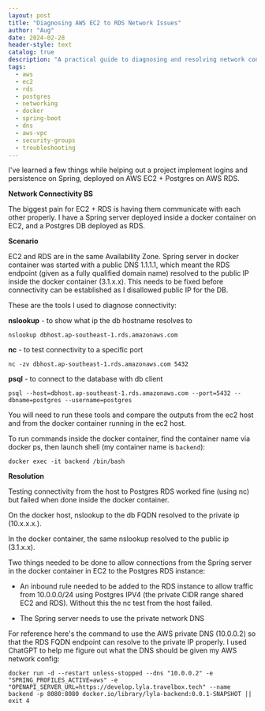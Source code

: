 ```yaml
---
layout: post
title: "Diagnosing AWS EC2 to RDS Network Issues"
author: "Aug"
date: 2024-02-28
header-style: text
catalog: true
description: "A practical guide to diagnosing and resolving network connectivity issues between an AWS EC2 instance (running a Dockerized Spring application) and an AWS RDS Postgres database. Covers using nslookup, nc, psql, and configuring Docker DNS for private network resolution."
tags:
  - aws
  - ec2
  - rds
  - postgres
  - networking
  - docker
  - spring-boot
  - dns
  - aws-vpc
  - security-groups
  - troubleshooting
---
```


I've learned a few things while helping out a project implement logins and persistence
on Spring, deployed on AWS EC2 + Postgres on AWS RDS.

**Network Connectivity BS**

The biggest pain for EC2 + RDS is having them communicate with each other properly.
I have a Spring server deployed inside a docker container on EC2, and a Postgres DB
deployed as RDS.

**Scenario**

EC2 and RDS are in the same Availability Zone.
Spring server in docker container was started with a public DNS 1.1.1.1,
which meant the RDS
endpoint (given as a fully qualified domain name) resolved to the public IP
inside the docker container (3.1.x.x). This needs to be fixed before connectivity can be established as I disallowed public IP for the DB.

These are the tools I used to diagnose connectivity:

**nslookup** - to show what ip the db hostname resolves to

`nslookup dbhost.ap-southeast-1.rds.amazonaws.com`

**nc** - to test connectivity to a specific port

`nc -zv dbhost.ap-southeast-1.rds.amazonaws.com 5432`

**psql** - to connect to the database with db client

`psql --host=dbhost.ap-southeast-1.rds.amazonaws.com --port=5432 --dbname=postgres --username=postgres`

You will need to run these tools and compare the outputs from the ec2 host and from the docker container running in the ec2 host.

To run commands inside the docker container, find the container name via docker ps, then launch shell (my container name is `backend`):

`docker exec -it backend /bin/bash`

**Resolution**

Testing connectivity from the host to Postgres RDS worked fine (using nc) but failed
when done inside the docker container.

On the docker host, nslookup to the db FQDN resolved to the private ip (10.x.x.x.).

In the docker container, the same nslookup resolved to the public ip (3.1.x.x).

Two things needed to be done to allow connections from the Spring server in the docker container in EC2 to the Postgres RDS instance:

- An inbound rule needed to be added to the RDS instance to allow traffic from
  10.0.0.0/24 using Postgres IPV4 (the private CIDR range shared EC2 and RDS). Without this the nc test from the host failed.

- The Spring server needs to use the private network DNS

For reference here's the command to use the AWS private DNS (10.0.0.2) so that the RDS FQDN endpoint
can resolve to the private IP properly. I used ChatGPT to help me figure out what the DNS should be given my AWS network config:

`docker run -d --restart unless-stopped --dns "10.0.0.2" -e "SPRING_PROFILES_ACTIVE=aws" -e "OPENAPI_SERVER_URL=https://develop.lyla.travelbox.tech" --name backend -p 8080:8080 docker.io/library/lyla-backend:0.0.1-SNAPSHOT || exit 4`
